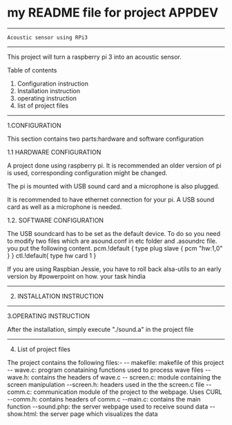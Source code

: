 # my README file for project APPDEV
----------------------------------------
	Acoustic sensor using RPi3
-----------------------------------------


This project will turn a raspberry pi 3 into an acoustic sensor.

Table of contents
 
1. Configuration instruction
2. Installation instruction
3. operating instruction
4. list of project files
------------------------------------------

1.CONFIGURATION

This section contains two parts:hardware and software configuration

1.1 HARDWARE CONFIGURATION

A project done using raspberry pi. It is recommended an older version of pi is used, corresponding configuration might be changed.

The pi is mounted with USB sound card and a microphone is also plugged.

It is recommended to have ethernet connection for your pi. A USB sound card as well as a microphone is needed.

1.2. SOFTWARE CONFIGURATION

The USB soundcard has to be set as the default device. To do so you need to modify two files which are asound.conf in etc folder and .asoundrc file. you put the following content.
pcm.!default {
	type plug
	slave {
		pcm "hw:1,0"
	}
}
ctl.!default{
	type hw 
	card 1
}

If you are using Raspbian Jessie, you have to roll back alsa-utils to an early version by #powerpoint on how. your task hindia

----------------------------------

2. INSTALLATION INSTRUCTION

----------------------------

3.OPERATING INSTRUCTION

After the installation, simply execute "./sound.a" in the project file

-----------------------------

4. List of project files

The project contains the following files:-
-- makefile: makefile of this project
-- wave.c: program conataining functions used to process wave files
-- wave.h: contains the headers of wave.c
-- screen.c: module containing the screen manipulation
--screen.h: headers used in the the screen.c file
--comm.c: communication module of the project to the webpage. Uses CURL
--comm.h: contains headers of comm.c
--main.c: contains the main function
--sound.php: the server webpage used to receive sound data 
--show.html: the server page which visualizes the data 
